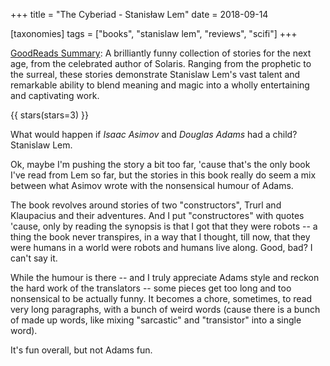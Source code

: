 +++
title = "The Cyberiad - Stanisław Lem"
date = 2018-09-14

[taxonomies]
tags = ["books", "stanislaw lem", "reviews", "scifi"]
+++

[GoodReads Summary](https://www.goodreads.com/book/show/18194.The_Cyberiad):
A brilliantly funny collection of stories for the next age, from the
celebrated author of Solaris. Ranging from the prophetic to the surreal, these
stories demonstrate Stanislaw Lem's vast talent and remarkable ability to
blend meaning and magic into a wholly entertaining and captivating work.

<!-- more -->

{{ stars(stars=3) }}

What would happen if _Isaac Asimov_ and _Douglas Adams_ had a child? Stanislaw
Lem.

Ok, maybe I'm pushing the story a bit too far, 'cause that's the only book
I've read from Lem so far, but the stories in this book really do seem a mix
between what Asimov wrote with the nonsensical humour of Adams.

The book revolves around stories of two "constructors", Trurl and Klaupacius
and their adventures. And I put "constructores" with quotes 'cause, only by
reading the synopsis is that I got that they were robots -- a thing the book
never transpires, in a way that I thought, till now, that they were humans in
a world were robots and humans live along. Good, bad? I can't say it.

While the humour is there -- and I truly appreciate Adams style and reckon the
hard work of the translators -- some pieces get too long and too nonsensical
to be actually funny. It becomes a chore, sometimes, to read very long
paragraphs, with a bunch of weird words (cause there is a bunch of made up
words, like mixing "sarcastic" and "transistor" into a single word).

It's fun overall, but not Adams fun.
